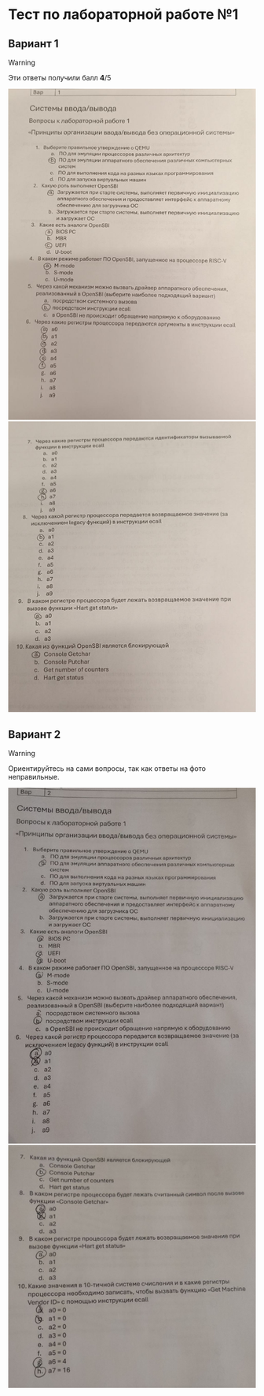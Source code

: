 # Тест по лабораторной работе №1

## Вариант 1

> [!WARNING]
> Эти ответы получили балл **4**/5

![Вариант 1, страница 1](./assets/var1-1.jpg)
![Вариант 1, страница 2](./assets/var1-2.jpg)

## Вариант 2

> [!WARNING]
> Ориентируйтесь на сами вопросы, так как ответы на фото неправильные.

![Вариант 2, страница 1](./assets/var2-1.jpg)
![Вариант 2, страница 2](./assets/var2-2.jpg)
